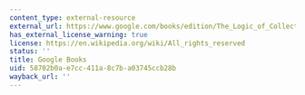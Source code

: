 ```yaml
---
content_type: external-resource
external_url: https://www.google.com/books/edition/The_Logic_of_Collective_Action/jzTeOLtf7_wC?hl=en&gbpv=1
has_external_license_warning: true
license: https://en.wikipedia.org/wiki/All_rights_reserved
status: ''
title: Google Books
uid: 58702b0a-e7cc-411a-8c7b-a03745ccb28b
wayback_url: ''
---
```

